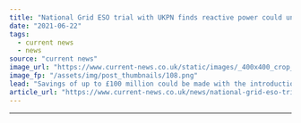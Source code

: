 ```yaml
---
title: "National Grid ESO trial with UKPN finds reactive power could unlock 1.5GW of capacity in south east"
date: "2021-06-22"
tags: 
  - current news
  - news
source: "current news"
image_url: "https://www.current-news.co.uk/static/images/_400x400_crop_center-center/UK-reactive-power-services-trial-image-UK-Power-Networks.png"
image_fp: "/assets/img/post_thumbnails/108.png"
lead: "​Savings of up to £100 million could be made with the introduction of a national reactive power market according to a trial conducted by National Grid ESO and UK Power Networks (UKPN)."
article_url: "https://www.current-news.co.uk/news/national-grid-eso-trial-with-ukpn-finds-reactive-power-could-unlock-1-5gw-of-capacity-in-south-east?utm_source=rss-feeds&utm_medium=rss&utm_campaign=rss"
---
```


---

